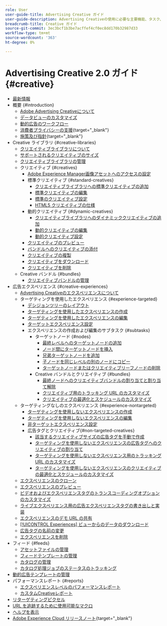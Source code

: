 ```yaml
---
role: User
user-guide-title: Advertising Creative ガイド
user-guide-description: Advertising Creativeの使用に必要な主要機能、タスク、設定およびその他のリソースについて説明します。
breadcrumb-title: Creative ガイド
source-git-commit: 3ec3bcf1b3be7acffef4cf0ec8dd170b32987d33
workflow-type: tm+mt
source-wordcount: '363'
ht-degree: 0%

---
```



# Advertising Creative 2.0 ガイド {#creative}

+ [最新情報](/help/creative/home.md)
+ 概要 {#introduction}
   + [Adobe Advertising Creativeについて](/help/creative/introduction/creative-about.md)
   + [データビューのカスタマイズ](/help/creative/introduction/customize-data-views.md)
   + [動的広告のワークフロー](/help/creative/introduction/workflow-dynamic-ads.md)
   + [ 消費者プライバシーの支援](https://experienceleague.adobe.com/docs/advertising/privacy/home.html?lang=ja){target="_blank"}<!-- This is a duplicate link to this file, so using an absolute link here instead of a relative link. Github doesn't allow duplicate links via relative links. -->
   + [ 施策及び指針](https://experienceleague.adobe.com/docs/advertising/privacy/home.html?lang=ja){target="_blank"}<!-- This is a duplicate link to this file, so using an absolute link here instead of a relative link. Github doesn't allow duplicate links via relative links. -->
+ Creative ライブラリ {#creative-libraries}
   + [クリエイティブライブラリについて](/help/creative/creative-libraries/creative-libraries-about.md)
   + [サポートされるクリエイティブのサイズ](/help/creative/creative-libraries/creative-sizes.md)
   + [クリエイティブライブラリの管理](/help/creative/creative-libraries/creative-library-manage.md)
   + クリエイティブ {#creatives}
      + [Adobe Experience Manager画像アセットへのアクセスの設定](/help/creative/creative-libraries/aem-assets-configure.md)
      + 標準クリエイティブ {#standard-creatives}
         + [クリエイティブライブラリへの標準クリエイティブの追加](/help/creative/creative-libraries/creative-add-standard.md)
         + [標準クリエイティブの編集](/help/creative/creative-libraries/creative-edit-standard.md)
         + [標準のクリエイティブ設定](/help/creative/creative-libraries/creative-settings-standard.md)
         + [HTML5 クリエイティブの仕様](/help/creative/creative-libraries/html5-creative-specification.md)
      + 動的クリエイティブ {#dynamic-creatives}
         + [クリエイティブライブラリへのダイナミッククリエイティブの追加](/help/creative/creative-libraries/creative-add-dynamic.md)
         + [動的クリエイティブの編集](/help/creative/creative-libraries/creative-edit-dynamic.md)
         + [動的クリエイティブ設定](/help/creative/creative-libraries/creative-settings-dynamic.md)
      + [クリエイティブのプレビュー](/help/creative/creative-libraries/creative-preview.md)
      + [バンドルへのクリエイティブの添付](/help/creative/creative-libraries/creative-attach-detach-bundles.md)
      + [クリエイティブの複製](/help/creative/creative-libraries/creative-duplicate.md)
      + [クリエイティブをダウンロード](/help/creative/creative-libraries/creative-download.md)
      + [クリエイティブを削除](/help/creative/creative-libraries/creative-delete.md)
   + Creative バンドル {#bundles}
      + [クリエイティブバンドルの管理](/help/creative/creative-libraries/bundle-manage.md)
+ 広告エクスペリエンス {#creative-experiences}
   + [Advertising Creativeのエクスペリエンスについて](/help/creative/experiences/experience-about.md)
   + ターゲティングを使用したエクスペリエンス {#experience-targeted}
      + [デシジョンツリーのレイアウト](/help/creative/experiences/experience-decision-tree.md)
      + [ターゲティングを使用したエクスペリエンスの作成](/help/creative/experiences/experience-create-targeting.md)
      + [ターゲティングを使用したエクスペリエンスの編集](/help/creative/experiences/experience-edit-targeting.md)
      + [ターゲットエクスペリエンス設定](/help/creative/experiences/experience-settings-targeting.md)
      + エクスペリエンスの作成および編集のサブタスク {#subtasks}
         + ターゲットノード {#nodes}
            + [最終レベルへのターゲットノードの追加](/help/creative/experiences/experience-target-node-add-final.md)
            + [ノード間にターゲットノードを挿入](/help/creative/experiences/experience-target-node-add-inner.md)
            + [兄弟ターゲットノードを追加](/help/creative/experiences/experience-target-node-add-sibling.md)
            + [子ノードを同じレベルの別のノードにコピー](/help/creative/experiences/experience-target-node-copy.md)
            + [ターゲットノードまたはクリエイティブリーフノードの削除](/help/creative/experiences/experience-target-node-delete.md)
         + Creative バンドルとクリエイティブ {#bundles}
            + [最終ノードへのクリエイティブバンドルの割り当てと割り当て解除](/help/creative/experiences/experience-assign-creative-bundles.md)
            + [クリエイティブ用のトラッキング URL のカスタマイズ](/help/creative/experiences/experience-tracking-urls-targeting.md)
            + [クリエイティブの最適化とスケジュールのカスタマイズ](/help/creative/experiences/experience-optimization-scheduling-targeting.md)
   + ターゲティングなしのエクスペリエンス {#experience-nontargeted}
      + [ターゲティングを使用しないエクスペリエンスの作成](/help/creative/experiences/experience-create-no-targeting.md)
      + [ターゲティングを使用しないエクスペリエンスの編集](/help/creative/experiences/experience-edit-no-targeting.md)
      + [非ターゲットエクスペリエンス設定](/help/creative/experiences/experience-settings-no-targeting.md)
      + 広告タグとクリエイティブ{#non-targeted-creatives}
         + [該当するクリエイティブサイズの広告タグを手動で作成](/help/creative/experiences/experience-tag-create-manually.md)
         + [ターゲティングを使用しないエクスペリエンスの広告タグへのクリエイティブの割り当て](/help/creative/experiences/experience-tag-assign-creatives.md)
         + [ターゲティングを使用しないエクスペリエンス用のトラッキング URL のカスタマイズ](/help/creative/experiences/experience-tracking-urls-no-targeting.md)
         + [ターゲティングを使用しないエクスペリエンスのクリエイティブの最適化とスケジュールのカスタマイズ](/help/creative/experiences/experience-optimization-scheduling-no-targeting.md)
   + [エクスペリエンスのクローン](/help/creative/experiences/experience-clone.md)
   + [エクスペリエンスのプレビュー](/help/creative/experiences/experience-preview.md)
   + [ビデオおよびエクスペリエンスタグのトランスコーディングオプションのカスタマイズ](/help/creative/experiences/experience-tag-video-transcoding.md)
   + [ライブエクスペリエンス用の広告エクスペリエンスタグの書き出しと実装](/help/creative/experiences/experience-tag-export.md)
   + [エクスペリエンスのデモ URL の共有](/help/creative/experiences/experience-share-demo-url.md)
   + [[!UICONTROL Experiences] ビューからのデータのダウンロード](/help/creative/experiences/experience-download-view.md)
   + [広告タグの名前の変更](/help/creative/experiences/experience-tag-rename.md)
   + [エクスペリエンスを削除](/help/creative/experiences/experience-delete.md)
+ フィード {#feeds}
   + [アセットファイルの管理](/help/creative/feeds/asset-manage.md)
   + [フィードテンプレートの管理](/help/creative/feeds/feed-template-manage.md)
   + [カタログの管理](/help/creative/feeds/catalog-manage.md)
   + [カタログ処理ジョブのステータスのトラッキング](/help/creative/feeds/job-status-track.md)
+ [動的広告テンプレートの管理](/help/creative/ad-templates/ad-template-manage.md)
+ パフォーマンスレポート {#reports}
   + [エクスペリエンスレベルのパフォーマンスレポート](/help/creative/experiences/experience-performance-details.md)
   + [カスタムCreativeレポート](/help/creative/report-custom-creative.md)
+ [リターゲティングピクセル](/help/creative/pixels/retargeting-pixel-manage.md)
+ [URL を追跡するために使用可能なマクロ](/help/creative/creative-macros.md)
+ [ヘルプを表示](/help/creative/get-help.md)
+ [Adobe Experience Cloud リリースノート](https://experienceleague.adobe.com/docs/release-notes/experience-cloud/current.html?lang=ja){target="_blank"}

